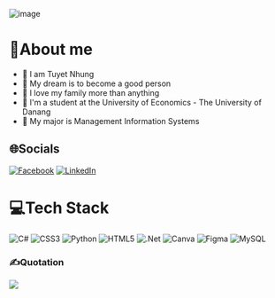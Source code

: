 ![image](https://github.com/clttnhung/clttnhung/assets/124907612/7d5f2847-4930-4f29-9008-4c2438354933)


# 👩About me
- 👋 I am Tuyet Nhung
- 👀 My dream is to become a good person
- 🏡 I love my family more than anything
- 🏫 I'm a student at the University of Economics - The University of Danang
- 🌱 My major is Management Information Systems 

## 🌐Socials
[![Facebook](https://img.shields.io/badge/Facebook-%231877F2.svg?logo=Facebook&logoColor=white)](https://facebook.com/clttnhung) [![LinkedIn](https://img.shields.io/badge/LinkedIn-%230077B5.svg?logo=linkedin&logoColor=white)](https://linkedin.com/in/clttnhung) 

# 💻Tech Stack
![C#](https://img.shields.io/badge/c%23-%23239120.svg?style=flat-square&logo=c-sharp&logoColor=white) ![CSS3](https://img.shields.io/badge/css3-%231572B6.svg?style=flat-square&logo=css3&logoColor=white) ![Python](https://img.shields.io/badge/python-3670A0?style=flat-square&logo=python&logoColor=ffdd54) ![HTML5](https://img.shields.io/badge/html5-%23E34F26.svg?style=flat-square&logo=html5&logoColor=white) ![.Net](https://img.shields.io/badge/.NET-5C2D91?style=flat-square&logo=.net&logoColor=white) ![Canva](https://img.shields.io/badge/Canva-%2300C4CC.svg?style=flat-square&logo=Canva&logoColor=white) 	![Figma](https://img.shields.io/badge/figma-%23F24E1E.svg?style=flat-square&logo=figma&logoColor=white) ![MySQL](https://img.shields.io/badge/mysql-%2300f.svg?style=flat-square&logo=mysql&logoColor=white)


### ✍️Quotation
![](https://quotes-github-readme.vercel.app/api?type=horizontal&theme=radical)


